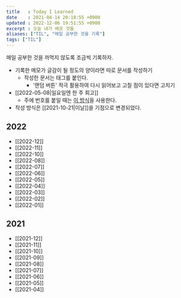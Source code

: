 ```yaml
---
title   : Today I Learned
date    : 2021-04-14 20:18:55 +0900
updated : 2022-12-06 19:51:55 +0900
excerpt : 오늘 내가 배운 것들
aliases: ["TIL", "매일 공부한 것을 기록"]
tags: ["TIL"]
---
```


매일 공부한 것을 까먹지 않도록 조금씩 기록하자. 
- 기록한 메모가 글감이 될 정도의 양이라면 따로 문서를 작성하기
  - 작성한 문서는 태그를 붙인다.
	- '랜덤 버튼' 적극 활용하여 다시 읽어보고 고칠 점이 있다면 고치기
- [[2022-05-08|일요일엔 한 주 회고]]
  - 주에 번호를 붙일 때는 [이 방식](https://www.epochconverter.com/weeks/2022)을 사용한다.
- 작성 방식은 [[2021-10-21|이날]]을 기점으로 변경되었다.
	


## 2022
- [[2022-12]]
- [[2022-11]]
- [[2022-10]]
- [[2022-08]]
- [[2022-07]]
- [[2022-06]]
- [[2022-05]]
- [[2022-04]]
- [[2022-03]]
- [[2022-02]]
- [[2022-01]]

## 2021 
- [[2021-12]]
- [[2021-11]]
- [[2021-10]]
- [[2021-09]]
- [[2021-08]]
- [[2021-07]]
- [[2021-06]]
- [[2021-05]]
- [[2021-04]]